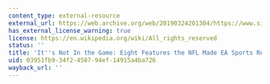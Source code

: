 ```yaml
---
content_type: external-resource
external_url: https://web.archive.org/web/20190324201304/https://www.si.com/extra-mustard/2014/03/12/ea-sports-madden-features-nfl-remove
has_external_license_warning: true
license: https://en.wikipedia.org/wiki/All_rights_reserved
status: ''
title: 'It''s Not In the Game: Eight Features the NFL Made EA Sports Remove from ''Madden'''
uid: 03951fb9-34f2-4587-94ef-14915a4ba726
wayback_url: ''
---
```

